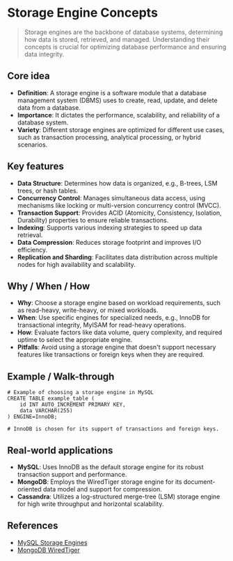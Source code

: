 # Storage Engine Concepts

> Storage engines are the backbone of database systems, determining how data is stored, retrieved, and managed. Understanding their concepts is crucial for optimizing database performance and ensuring data integrity.

## Core idea
- **Definition**: A storage engine is a software module that a database management system (DBMS) uses to create, read, update, and delete data from a database.
- **Importance**: It dictates the performance, scalability, and reliability of a database system.
- **Variety**: Different storage engines are optimized for different use cases, such as transaction processing, analytical processing, or hybrid scenarios.

## Key features
- **Data Structure**: Determines how data is organized, e.g., B-trees, LSM trees, or hash tables.
- **Concurrency Control**: Manages simultaneous data access, using mechanisms like locking or multi-version concurrency control (MVCC).
- **Transaction Support**: Provides ACID (Atomicity, Consistency, Isolation, Durability) properties to ensure reliable transactions.
- **Indexing**: Supports various indexing strategies to speed up data retrieval.
- **Data Compression**: Reduces storage footprint and improves I/O efficiency.
- **Replication and Sharding**: Facilitates data distribution across multiple nodes for high availability and scalability.

## Why / When / How
- **Why**: Choose a storage engine based on workload requirements, such as read-heavy, write-heavy, or mixed workloads.
- **When**: Use specific engines for specialized needs, e.g., InnoDB for transactional integrity, MyISAM for read-heavy operations.
- **How**: Evaluate factors like data volume, query complexity, and required uptime to select the appropriate engine.
- **Pitfalls**: Avoid using a storage engine that doesn't support necessary features like transactions or foreign keys when they are required.

## Example / Walk-through
```pseudo
# Example of choosing a storage engine in MySQL
CREATE TABLE example_table (
    id INT AUTO_INCREMENT PRIMARY KEY,
    data VARCHAR(255)
) ENGINE=InnoDB;

# InnoDB is chosen for its support of transactions and foreign keys.
```

## Real-world applications
- **MySQL**: Uses InnoDB as the default storage engine for its robust transaction support and performance.
- **MongoDB**: Employs the WiredTiger storage engine for its document-oriented data model and support for compression.
- **Cassandra**: Utilizes a log-structured merge-tree (LSM) storage engine for high write throughput and horizontal scalability.

## References
- [MySQL Storage Engines](https://dev.mysql.com/doc/refman/8.0/en/storage-engines.html)
- [MongoDB WiredTiger](https://www.mongodb.com/docs/manual/core/wiredtiger/)